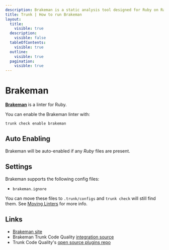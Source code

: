 ```yaml
---
description: Brakeman is a static analysis tool designed for Ruby on Rails applications. It statically analyzes Rails application code to find security issues.
title: Trunk | How to run Brakeman
layout:
  title:
    visible: true
  description:
    visible: false
  tableOfContents:
    visible: true
  outline:
    visible: true
  pagination:
    visible: true
---
```


# Brakeman

[**Brakeman**](https://github.com/presidentbeef/brakeman) is a linter for Ruby.

You can enable the Brakeman linter with:

```shell
trunk check enable brakeman
```

## Auto Enabling

Brakeman will be auto-enabled if any *Ruby* files are present.

## Settings

Brakeman supports the following config files:
* `brakeman.ignore`

You can move these files to `.trunk/configs` and `trunk check` will still find them. See [Moving Linters](../configure-linters.md#moving-linters) for more info.




## Links

- [Brakeman site](https://github.com/presidentbeef/brakeman)
- Brakeman Trunk Code Quality [integration source](https://github.com/trunk-io/plugins/tree/main/linters/brakeman)
- Trunk Code Quality's [open source plugins repo](https://github.com/trunk-io/plugins/tree/main)
